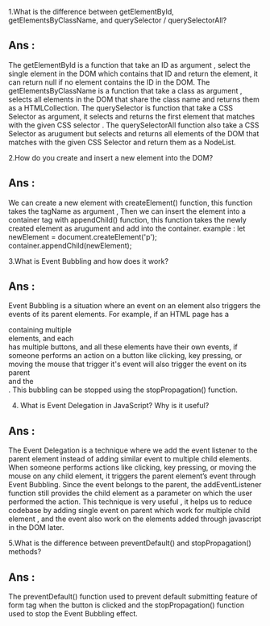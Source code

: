 1.What is the difference between getElementById, getElementsByClassName, and querySelector / querySelectorAll?

## **Ans**  :  
The getElementById is a function that take an ID as argument , select the single element in the DOM which contains that ID and return the element,  it can return null if no element contains the ID in the DOM. The getElementsByClassName is a function that take a class as argument , selects all elements in the DOM that share the class name and returns them as a HTMLCollection. The querySelector is function that take a CSS Selector as argument, it selects and returns the first element that matches with the given CSS selector . The querySelectorAll function also take a CSS Selector as arugument but selects and returns all elements of the DOM that matches with the given CSS Selector and return them as a NodeList.


2.How do you create and insert a new element into the DOM?

## **Ans** :  
We can create a new element with createElement() function, this function takes the tagName as argument , Then we can insert the element into a container tag with appendChild() function, this function takes the newly created element as arugument and add into the container. example :
      let newElement = document.createElement('p');
      container.appendChild(newElement);


3.What is Event Bubbling and how does it work?

## **Ans** :  
Event Bubbling is a situation where an event on an element also triggers the events of its parent elements. For example, if an HTML page has a <section> containing multiple <div> elements, and each <div> has multiple buttons, and all these elements have their own events, if someone performs an action on a button like clicking, key pressing, or moving the mouse that trigger it's event will also trigger the event on its parent <div> and the <section>. This bubbling can be stopped using the stopPropagation() function.


4. What is Event Delegation in JavaScript? Why is it useful?
 
## **Ans** :  
The Event Delegation is a technique where we add the event listener to the parent element instead of adding similar event to multiple child elements. When someone performs actions like clicking, key pressing, or moving the mouse on any child element, it triggers the parent element’s event through Event Bubbling. Since the event belongs to the parent, the addEventListener function still provides the child element as a parameter on which the user performed the action. This technique is very useful , it helps us to reduce codebase by adding single event on parent which work for multiple child element ,  and the event also work on the elements added through javascript in the DOM later.


5.What is the difference between preventDefault() and stopPropagation() methods?

## **Ans** : 
The preventDefault() function used to prevent default submitting feature of form tag  when the button is clicked  and the stopPropagation() function used to stop the Event Bubbling effect.




